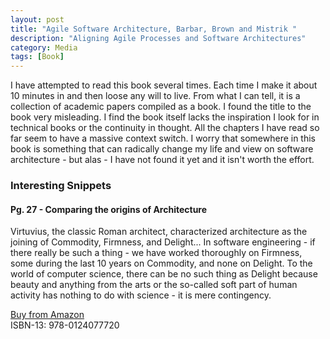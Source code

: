 ```yaml
---
layout: post
title: "Agile Software Architecture, Barbar, Brown and Mistrik "
description: "Aligning Agile Processes and Software Architectures"
category: Media 
tags: [Book]
---
```


I have attempted to read this book several times. Each time I make it about 10 minutes in and then loose any will to live. From what I can tell, it is a collection of academic papers compiled as a book. I found the title to the book very misleading. I find the book itself lacks the inspiration I look for in technical books or the continuity in thought. All the chapters I have read so far seem to have a massive context switch. I worry that somewhere in this book is something that can radically change my life and view on software architecture - but alas - I have not found it yet and it isn't worth the effort.

### Interesting Snippets ####

#### Pg. 27 - Comparing the origins of Architecture ####

Virtuvius, the classic Roman architect, characterized architecture as the joining of Commodity, Firmness, and Delight... In software engineering - if there really be such a thing - we have worked thoroughly on Firmness, some during the last 10 years on Commodity, and none on Delight. To the world of computer science, there can be no such thing as Delight because beauty and anything from the arts or the so-called soft part of human activity has nothing to do with science - it is mere contingency.  

[Buy from Amazon](http://www.amazon.com/Agile-Software-Architecture-Processes-Architectures/dp/0124077722)  
ISBN-13: 978-0124077720


